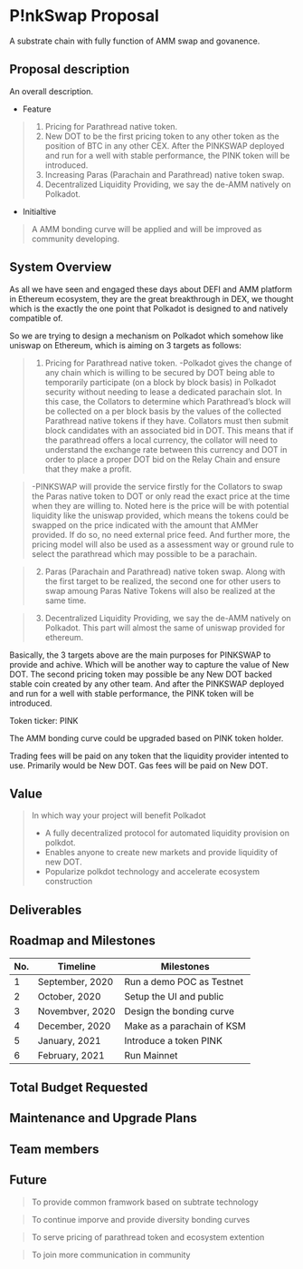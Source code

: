 
P!nkSwap Proposal
===================================
A substrate chain with fully function of AMM swap and govanence.
## Proposal description
 An overall description.
 - Feature
>  1. Pricing for Parathread native token.
>  2. New DOT to be the first pricing token to any other token as the position of BTC in any other CEX. 
>  After the PINKSWAP deployed and run for a well with stable performance, the PINK token will be introduced.
>  3. Increasing Paras (Parachain and Parathread) native token swap.
>  4. Decentralized Liquidity Providing, we say the de-AMM natively on Polkadot.
 - Initialtive
>   A AMM bonding curve will be applied and will be improved as community developing. 

## System Overview

As all we have seen and engaged these days about DEFI and AMM platform in Ethereum ecosystem, they are the great breakthrough in DEX, we thought which is the exactly the one point that Polkadot is designed to and natively compatible of.

So we are trying to design a mechanism on Polkadot which somehow like uniswap on Ethereum, which is aiming on 3 targets as follows:

>1)	Pricing for Parathread native token.
>-Polkadot gives the change of any chain which is willing to be secured by DOT being able to temporarily participate (on a block by block basis) in Polkadot security without needing to lease a dedicated parachain slot. In this case, the Collators to determine which Parathread’s block will be collected on a per block basis by the values of the collected Parathread native tokens if they have.
Collators must then submit block candidates with an associated bid in DOT. This means that if the parathread offers a local currency, the collator will need to understand the exchange rate between this currency and DOT in order to place a proper DOT bid on the Relay Chain and ensure that they make a profit.

>-PINKSWAP will provide the service firstly for the Collators to swap the Paras native token to DOT or only read the exact price at the time when they are willing to. Noted here is the price will be with potential liquidity like the uniswap provided, which means the tokens could be swapped on the price indicated with the amount that AMMer provided. If do so, no need external price feed.
And further more, the pricing model will also be used as a assessment way or ground rule to select the parathread which may possible to be a parachain.

>2)	Paras (Parachain and Parathread) native token swap.
Along with the first target to be realized, the second one for other users to swap amoung Paras Native Tokens will also be realized at the same time.

>3)	Decentralized Liquidity Providing, we say the de-AMM natively on Polkadot.
This part will almost the same of uniswap provided for ethereum.

Basically, the 3 targets above are the main purposes for PINKSWAP to provide and achive. Which will be another way to capture the value of New DOT. The second pricing token may possible be any New DOT backed stable coin created by any other team. And after the PINKSWAP deployed and run for a well with stable performance, the PINK token will be introduced.

Token ticker: PINK

The AMM bonding curve could be upgraded based on PINK token holder.

Trading fees will be paid on any token that the liquidity provider intented to use. Primarily would be New DOT. Gas fees will be paid on New DOT.

 
 
## Value
> In which way your project will benefit Polkadot
> - A fully decentralized protocol for automated liquidity provision on polkdot.
> - Enables anyone to create new markets and provide liquidity of new DOT.
> - Popularize polkdot technology and accelerate ecosystem construction

## Deliverables


## Roadmap and Milestones

| No. | Timeline | Milestones |
| --- | --- | --- |
| 1 | September, 2020 |Run a demo POC as Testnet |
| 2 | October, 2020 | Setup the UI and public |
| 3 | Novembver, 2020 | Design the bonding curve |
| 4 | December, 2020 | Make as a parachain of KSM |
| 5 | January, 2021 | Introduce a token PINK |
| 6 | February, 2021 | Run Mainnet |

## Total Budget Requested


## Maintenance and Upgrade Plans


## Team members


## Future
> To provide common framwork based on subtrate technology

> To continue imporve and provide diversity bonding curves 

> To serve pricing of parathread token and ecosystem extention

> To join more communication in community






